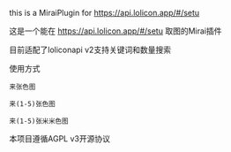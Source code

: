 this is a MiraiPlugin for https://api.lolicon.app/#/setu

这是一个能在 https://api.lolicon.app/#/setu 取图的Mirai插件

目前适配了loliconapi v2支持关键词和数量搜索

使用方式

    来张色图
    
    来(1-5)张色图
    
    来(1-5)张米米色图

本项目遵循AGPL v3开源协议
